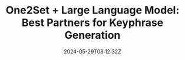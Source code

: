---
title: "One2Set + Large Language Model: Best Partners for Keyphrase Generation"
authors:
- Liangying Shao
- Liang Zhang
- Minlong Peng
- Guoqi Ma
- Hao Yue
- Mingming Sun
- Jinsong Su
author_notes:
- "共同一作"
- "共同一作"
- 
- 
- 
- 
- "通讯作者"
date: "2024-05-29T08:12:32Z"
publishDate: "2025-05-29T08:12:32Z"
publication_types: [4）信息抽取]
publication: "**In Proc. of EMNLP 2024.** (CCF-B类)"
---
